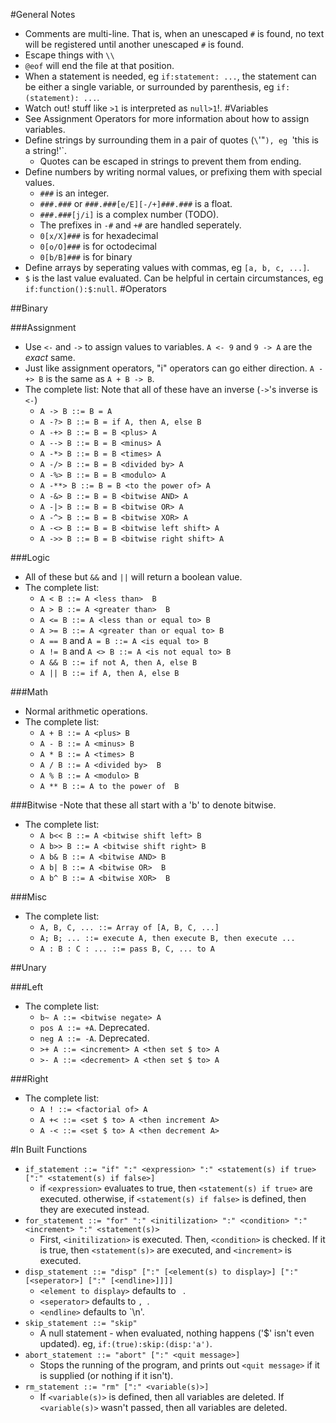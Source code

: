 #General Notes
- Comments are multi-line. That is, when an unescaped `#` is found, no text will be registered until another unescaped `#` is found.
- Escape things with `\\`
- `@eof` will end the file at that position.<br>
- When a statement is needed, eg `if:statement: ...`, the statement can be either a single variable, or surrounded by parenthesis, eg `if:(statement): ...`.
- Watch out! stuff like `>1` is interpreted as `null>1`!.
#Variables
- See Assignment Operators for more information about how to assign variables.
- Define strings by surrounding them in a pair of quotes (`\`'"`), eg `'this is a string!'`.
  - Quotes can be escaped in strings to prevent them from ending.
- Define numbers by writing normal values, or prefixing them with special values.
  - `###` is an integer.
  - `###.###` or `###.###[e/E][-/+]###.###` is a float.
  - `###.###[j/i]` is a complex number (TODO).
  - The prefixes in `-#` and `+#` are handled seperately.
  - `0[x/X]###` is for hexadecimal
  - `0[o/O]###` is for octodecimal
  - `0[b/B]###` is for binary
- Define arrays by seperating values with commas, eg `[a, b, c, ...]`.
- `$` is the last value evaluated. Can be helpful in certain circumstances, eg `if:function():$:null`.
#Operators

##Binary

###Assignment
- Use `<-` and `->` to assign values to variables. `A <- 9` and `9 -> A` are the _exact_ same.
- Just like assignment operators, "i" operators can go either direction. `A -+> B` is the same as `A + B -> B`.
- The complete list: Note that all of these have an inverse (`->`'s inverse is `<-`)
  - `A -> B ::= B = A`
  - `A -?> B ::= B = if A, then A, else B`
  - `A -+> B ::= B = B <plus> A`
  - `A --> B ::= B = B <minus> A`
  - `A -*> B ::= B = B <times> A`
  - `A -/> B ::= B = B <divided by> A`
  - `A -%> B ::= B = B <modulo> A`
  - `A -**> B ::= B = B <to the power of> A`
  - `A -&> B ::= B = B <bitwise AND> A`
  - `A -|> B ::= B = B <bitwise OR> A`
  - `A -^> B ::= B = B <bitwise XOR> A`
  - `A -<> B ::= B = B <bitwise left shift> A`
  - `A ->> B ::= B = B <bitwise right shift> A`

###Logic
- All of these but `&&` and `||` will return a boolean value.
- The complete list:
  - `A < B ::= A <less than>  B`
  - `A > B ::= A <greater than>  B`
  - `A <= B ::= A <less than or equal to> B`
  - `A >= B ::= A <greater than or equal to> B`
  - `A == B` and `A = B ::= A <is equal to> B`
  - `A != B` and `A <> B ::= A <is not equal to> B`
  - `A && B ::= if not A, then A, else B`
  - `A || B ::= if A, then A, else B`

###Math
- Normal arithmetic operations.
- The complete list:
  - `A + B ::= A <plus> B`
  - `A - B ::= A <minus> B`
  - `A * B ::= A <times> B`
  - `A / B ::= A <divided by>  B`
  - `A % B ::= A <modulo> B`
  - `A ** B ::= A to the power of  B`

###Bitwise
-Note that these all start with a 'b' to denote bitwise.
- The complete list:  
  - `A b<< B ::= A <bitwise shift left> B`
  - `A b>> B ::= A <bitwise shift right> B`
  - `A b& B ::= A <bitwise AND> B`
  - `A b| B ::= A <bitwise OR>  B`
  - `A b^ B ::= A <bitwise XOR>  B`

###Misc
- The complete list:
  - `A, B, C, ... ::= Array of [A, B, C, ...]`
  - `A; B; ... ::= execute A, then execute B, then execute ...`
  - `A : B : C : ... ::= pass B, C, ... to A`

##Unary

###Left
- The complete list:
  - `b~ A ::= <bitwise negate> A`
  - `pos A ::= +A`. Deprecated.
  - `neg A ::= -A`. Deprecated.
  - `>+ A ::= <increment> A <then set $ to> A`
  - `>- A ::= <decrement> A <then set $ to> A`

###Right
- The complete list:
  - `A ! ::= <factorial of> A`
  - `A +< ::= <set $ to> A <then increment A>`
  - `A -< ::= <set $ to> A <then decrement A>`

#In Built Functions
- `if_statement ::= "if" ":" <expression> ":" <statement(s) if true> [":" <statement(s) if false>]`
  - if `<expression>` evaluates to true, then `<statement(s) if true>` are executed. otherwise, if `<statement(s) if false>` is defined, then they are executed instead.
- `for_statement ::= "for" ":" <initilization> ":" <condition> ":" <increment> ":" <statement(s)>`
  - First, `<initilization>` is executed. Then, `<condition>` is checked. If it is true, then `<statement(s)>` are executed, and `<increment>` is executed. 
- `disp_statement ::= "disp" [":" [<element(s) to display>] [":" [<seperator>] [":" [<endline>]]]]`
  - `<element to display>` defaults to ` `.
  - `<seperator>` defaults to `, `.
  - `<endline>` defaults to `\n'.
- `skip_statement ::= "skip"`
  - A null statement - when evaluated, nothing happens ('$' isn't even updated). eg, `if:(true):skip:(disp:'a')`.
- `abort_statement ::= "abort" [":" <quit message>]`
  - Stops the running of the program, and prints out `<quit message>` if it is supplied (or nothing if it isn't).
- `rm_statement ::= "rm" [":" <variable(s)>]`
  - If `<variable(s)>` is defined, then all variables are deleted. If `<variable(s)>` wasn't passed, then all variables are deleted.






























